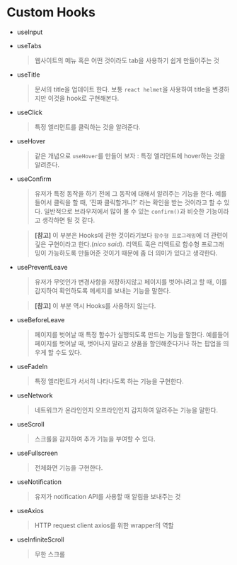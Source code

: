 # Custom Hooks

- useInput

- useTabs

  > 웹사이트의 메뉴 혹은 어떤 것이라도 tab을 사용하기 쉽게 만들어주는 것

- useTitle

  > 문서의 title을 업데이트 한다. 보통 `react helmet`을 사용하여 title을 변경하지만 이것을 hook로 구현해본다.

- useClick

  > 특정 엘리먼트를 클릭하는 것을 알려준다.

- useHover

  > 같은 개념으로 `useHover`를 만들어 보자 : 특정 엘리먼트에 hover하는 것을 알려준다.

- useConfirm

  > 유저가 특정 동작을 하기 전에 그 동작에 대해서 알려주는 기능을 한다. 예를 들어서 클릭을 할 때, '진짜 클릭할거니?' 라는 확인을 받는 것이라고 할 수 있다. 일반적으로 브라우저에서 많이 볼 수 있는 `confirm()`과 비슷한 기능이라고 생각하면 될 것 같다.

  > **[참고]** 이 부분은 Hooks에 관한 것이라기보다 `함수형 프로그래밍`에 더 관련이 깊은 구현이라고 한다.(_nico said_). 리액트 훅은 리액트로 함수형 프로그래밍이 가능하도록 만들어준 것이기 때문에 좀 더 의미가 있다고 생각한다.

- usePreventLeave

  > 유저가 무엇인가 변경사항을 저장하지않고 페이지를 벗어나려고 할 때, 이를 감지하여 확인하도록 메세지를 보내는 기능을 말한다.

  > **[참고]** 이 부분 역시 Hooks를 사용하지 않는다.

- useBeforeLeave

  > 페이지를 벗어날 때 특정 함수가 실행되도록 만드는 기능을 말한다. 예를들어 페이지를 벗어날 때, 벗어나지 말라고 상품을 할인해준다거나 하는 팝업을 띄우게 할 수도 있다.

- useFadeIn

  > 특정 엘리먼트가 서서히 나타나도록 하는 기능을 구현한다.

- useNetwork

  > 네트워크가 온라인인지 오프라인인지 감지하여 알려주는 기능을 말한다.

- useScroll

  > 스크롤을 감지하여 추가 기능을 부여할 수 있다.

- useFullscreen

  > 전체화면 기능을 구현한다.

- useNotification

  > 유저가 notification API를 사용할 때 알림을 보내주는 것

- useAxios

  > HTTP request client axios를 위한 wrapper의 역할

- useInfiniteScroll

  > 무한 스크롤
